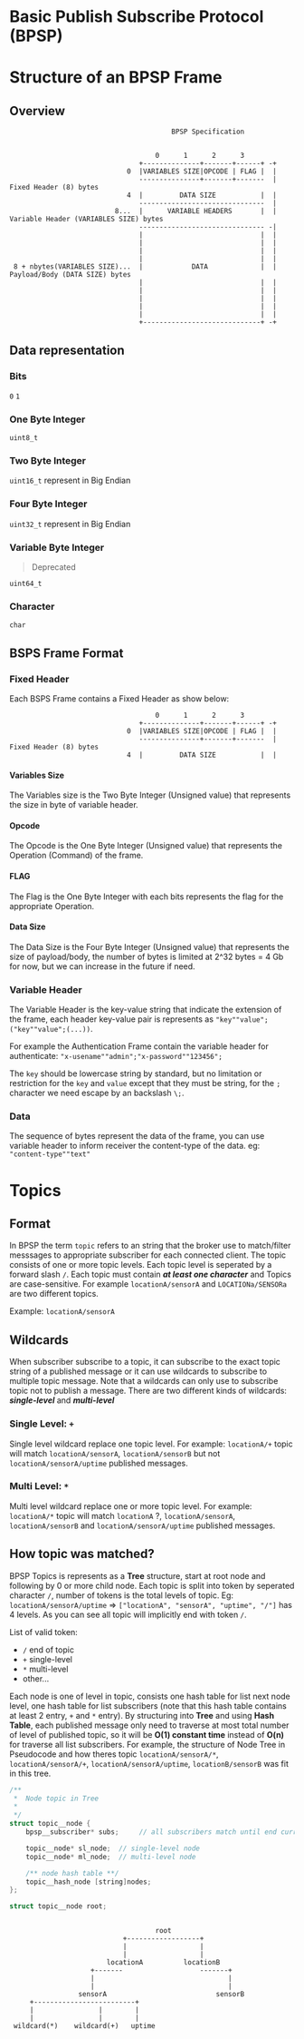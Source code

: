 Basic Publish Subscribe Protocol (BPSP)
=================

# Structure of an BPSP Frame

## Overview
```
                                        BPSP Specification                                                
                                                                                                          
                                                                                                          
                                    0      1      2      3                                                
                                +--------------+-------+------+ -+                                        
                             0  |VARIABLES SIZE|OPCODE | FLAG |  |                                        
                                ---------------+-------+-------  |  Fixed Header (8) bytes                
                             4  |         DATA SIZE           |  |                                        
                                -------------------------------  |                                        
                          8...  |      VARIABLE HEADERS       |  |  Variable Header (VARIABLES SIZE) bytes
                                ------------------------------- -|                                        
                                |                             |  |                                        
                                |                             |  |                                        
                                |                             |  |                                        
                                |                             |  |                                        
 8 + nbytes(VARIABLES SIZE)...  |            DATA             |  |  Payload/Body (DATA SIZE) bytes        
                                |                             |  |                                        
                                |                             |  |                                        
                                |                             |  |                                        
                                |                             |  |                                        
                                |                             |  |                                        
                                +-----------------------------+ -+
```

## Data representation

### Bits

`0` `1`

### One Byte Integer

`uint8_t`

### Two Byte Integer

`uint16_t` represent in Big Endian

### Four Byte Integer

`uint32_t` represent in Big Endian

### Variable Byte Integer
> Deprecated

`uint64_t`

### Character

`char`

## BSPS Frame Format

### Fixed Header

Each BSPS Frame contains a Fixed Header as show below:
```
                                    0      1      2      3                                                
                                +--------------+-------+------+ -+                                        
                             0  |VARIABLES SIZE|OPCODE | FLAG |  |                                        
                                ---------------+-------+-------  |  Fixed Header (8) bytes                
                             4  |         DATA SIZE           |  |                                        
```

#### Variables Size

The Variables size is the Two Byte Integer (Unsigned value) that represents the size in byte of variable header.

#### Opcode

The Opcode is the One Byte Integer (Unsigned value) that represents the Operation (Command) of the frame.

#### FLAG

The Flag is the One Byte Integer with each bits represents the flag for the appropriate Operation.

#### Data Size

The Data Size is the Four Byte Integer (Unsigned value) that represents the size of payload/body, the number of bytes is limited at 2^32 bytes = 4 Gb for now, but we can increase in the future if need.

### Variable Header

The Variable Header is the key-value string that indicate the extension of the frame, each header key-value pair is represents as `"key""value";("key""value";(...))`.

For example the Authentication Frame contain the variable header for authenticate:
  `"x-usename""admin";"x-password""123456";`

The `key` should be lowercase string by standard, but no limitation or restriction for the `key` and `value` except that they must be string, for the `;` character we need escape by an backslash `\;`.

### Data

The sequence of bytes represent the data of the frame, you can use variable header to inform receiver the content-type of the data. eg: `"content-type""text"`

# Topics

## Format

In BPSP the term `topic` refers to an string that the broker use to match/filter messsages to appropriate subscriber for each connected client. 
The topic consists of one or more topic levels. 
Each topic level is seperated by a forward slash `/`. 
Each topic must contain ***at least one character*** and Topics are case-sensitive. For example `locationA/sensorA` and `LOCATIONa/SENSORa` are two different topics.

Example: `locationA/sensorA`

## Wildcards

When subscriber subscribe to a topic, it can subscribe to the exact topic string of a published message or it can use wildcards to subscribe to multiple topic message. 
Note that a wildcards can only use to subscribe topic not to publish a message. 
There are two different kinds of wildcards: ***single-level*** and ***multi-level***

### Single Level: `+`

Single level wildcard replace one topic level. For example: `locationA/+` topic will match `locationA/sensorA`, `locationA/sensorB` but not `locationA/sensorA/uptime` published messages.

### Multi Level: `*`

Multi level wildcard replace one or more topic level. For example: `locationA/*` topic will match `locationA` ?, `locationA/sensorA`, `locationA/sensorB` and `locationA/sensorA/uptime` published messages. 

## How topic was matched?

BPSP Topics is represents as a **Tree** structure, start at root node and following by 0 or more child node. 
Each topic is split into token by seperated character `/`, number of tokens is the total levels of topic. Eg: `locationA/sensorA/uptime` => `["locationA", "sensorA", "uptime", "/"]` has 4 levels. 
As you can see all topic will implicitly end with token `/`. 

List of valid token:
- `/` end of topic
- `+` single-level
- `*` multi-level
- other... 

Each node is one of level in topic, consists one hash table for list next node level, one hash table for list subscribers (note that this hash table contains at least 2 entry, `+` and `*` entry). 
By structuring into **Tree** and using **Hash Table**, each published message only need to traverse at most total number of level of published topic, so it will be **O(1) constant time** instead of  **O(n)** for traverse all list subscribers. 
For example, the structure of Node Tree in Pseudocode and how theres topic `locationA/sensorA/*`, `locationA/sensorA/+`, `locationA/sensorA/uptime`, `locationB/sensorB` was fit in this tree. 
```c
/**
 *  Node topic in Tree 
 *
 */
struct topic__node {
    bpsp__subscriber* subs;     // all subscribers match until end current token

    topic__node* sl_node;  // single-level node
    topic__node* ml_node;  // multi-level node

    /** node hash table **/
    topic__hash_node [string]nodes;
};

struct topic__node root;

```

```
                                                          
                                    root                  
                            +------------------+          
                            |                  |          
                            |                  |          
                        locationA          locationB      
                    +-------                   -------+   
                    |                                 |   
                    |                                 |   
                 sensorA                           sensorB
     +-------------------------+                          
     |                |        |                          
     |                |        |                          
 wildcard(*)    wildcard(+)   uptime                      

```


